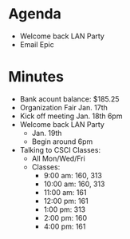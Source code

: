 
# Agenda

- Welcome back LAN Party
- Email Epic


# Minutes
- Bank acount balance: $185.25
- Organization Fair Jan. 17th
- Kick off meeting Jan. 18th 6pm 
- Welcome back LAN Party
    - Jan. 19th
    - Begin around 6pm
- Talking to CSCI Classes:
    - All Mon/Wed/Fri
    - Classes:
        - 9:00 am: 160, 313
        - 10:00 am: 160, 313
        - 11:00 am: 161
        - 12:00 pm: 161
        - 1:00 pm: 313
        - 2:00 pm: 160
        - 4:00 pm: 161
